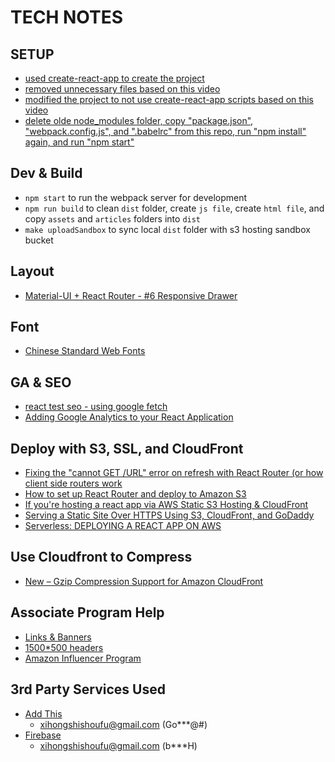 # TECH NOTES

## SETUP 
* [used create-react-app to create the project](https://github.com/facebook/create-react-app)
* [removed unnecessary files based on this video](https://www.youtube.com/watch?v=rIoflwHFd6o)
* [modified the project to not use create-react-app scripts based on this video](https://www.youtube.com/watch?v=A4swyDR45SY)
* [delete olde node_modules folder, copy "package.json", "webpack.config.js", and ".babelrc" from this repo, run "npm install" again, and run "npm start"](https://github.com/alex996/react-exercises)

## Dev & Build 
* `npm start` to run the webpack server for development
* `npm run build` to clean `dist` folder, create `js file`, create `html file`, and copy `assets` and `articles` folders into `dist`
* `make uploadSandbox` to sync local `dist` folder with s3 hosting sandbox bucket

## Layout 
* [Material-UI + React Router - #6 Responsive Drawer](https://www.youtube.com/watch?v=jQyCEEzgnTM)

## Font
* [Chinese Standard Web Fonts](http://www.kendraschaefer.com/2012/06/chinese-standard-web-fonts-the-ultimate-guide-to-css-font-family-declarations-for-web-design-in-simplified-chinese/)

## GA & SEO
* [react test seo - using google fetch](https://blog.pusher.com/seo-react-fetch-as-google/)
* [Adding Google Analytics to your React Application](https://web-design-weekly.com/2016/07/08/adding-google-analytics-react-application/)

## Deploy with S3, SSL, and CloudFront
* [Fixing the "cannot GET /URL" error on refresh with React Router (or how client side routers work](https://tylermcginnis.com/react-router-cannot-get-url-refresh/)
* [How to set up React Router and deploy to Amazon S3](https://medium.com/@ervib/how-to-set-up-react-router-and-deploy-to-amazon-s3-d3dffa6ae43)
* [If you're hosting a react app via AWS Static S3 Hosting & CloudFront](https://code.i-harness.com/en/q/1aa2734)
* [Serving a Static Site Over HTTPS Using S3, CloudFront, and GoDaddy](https://medium.com/@brodartec/hosting-a-static-site-with-https-enabled-using-aws-s3-cloudfront-and-godaddy-826dae41fdc6)
* [Serverless: DEPLOYING A REACT APP ON AWS](https://serverless-stack.com/#deploy-react)

## Use Cloudfront to Compress
* [New – Gzip Compression Support for Amazon CloudFront](https://aws.amazon.com/blogs/aws/new-gzip-compression-support-for-amazon-cloudfront/)

## Associate Program Help
* [Links & Banners](https://affiliate-program.amazon.com/promotion/buildlinks)
* [1500*500 headers](https://www.tumblr.com/tagged/1500x500-headers)
* [Amazon Influencer Program](https://affiliate-program.amazon.com/influencers)

## 3rd Party Services Used
* [Add This](https://www.addthis.com)
    * xihongshishoufu@gmail.com (Go***@#)
* [Firebase](https://console.firebase.google.com)
    * xihongshishoufu@gmail.com (b***H)